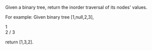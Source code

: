 Given a binary tree, return the inorder traversal of its nodes' values.

For example:
Given binary tree [1,null,2,3],

  1
   \
    2
   /
  3
   

return [1,3,2]. 
